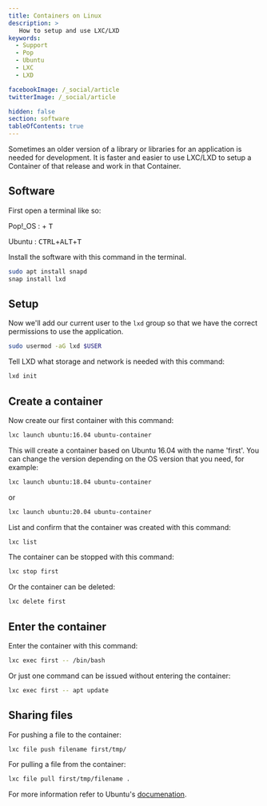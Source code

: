 ```yaml
---
title: Containers on Linux
description: >
   How to setup and use LXC/LXD
keywords:
  - Support
  - Pop
  - Ubuntu
  - LXC
  - LXD

facebookImage: /_social/article
twitterImage: /_social/article

hidden: false
section: software
tableOfContents: true
---
```


Sometimes an older version of a library or libraries for an application is needed for development. It is faster and easier to use LXC/LXD to setup a Container of that release and work in that Container.

## Software

First open a terminal like so:

Pop!_OS : <kbd><font-awesome-icon :icon="['fab', 'pop-os']"></font-awesome-icon></kbd> + <kbd>T</kbd>

Ubuntu : <kbd>CTRL</kbd>+<kbd>ALT</kbd>+<kbd>T</kbd>

Install the software with this command in the terminal.

```bash
sudo apt install snapd
snap install lxd
```

## Setup

Now we'll add our current user to the `lxd` group so that we have the correct permissions to use the application. 

```bash
sudo usermod -aG lxd $USER
```

Tell LXD what storage and network is needed with this command:

```bash
lxd init
```

## Create a container

Now create our first container with this command:

```bash
lxc launch ubuntu:16.04 ubuntu-container
```

This will create a container based on Ubuntu 16.04 with the name 'first'. You can change the version depending on the OS version that you need, for example:

```bash
lxc launch ubuntu:18.04 ubuntu-container
```

or

```bash
lxc launch ubuntu:20.04 ubuntu-container
```

List and confirm that the container was created with this command:

```bash
lxc list
```

The container can be stopped with this command:

```bash
lxc stop first
```

Or the container can be deleted:

```bash
lxc delete first
```

## Enter the container

Enter the container with this command:

```bash
lxc exec first -- /bin/bash
```

Or just one command can be issued without entering the container:

```bash
lxc exec first -- apt update
```

## Sharing files

For pushing a file to the container:

```bash
lxc file push filename first/tmp/
```

For pulling a file from the container:

```bash
lxc file pull first/tmp/filename .
```

For more information refer to Ubuntu's [documenation](https://ubuntu.com/lxd).
